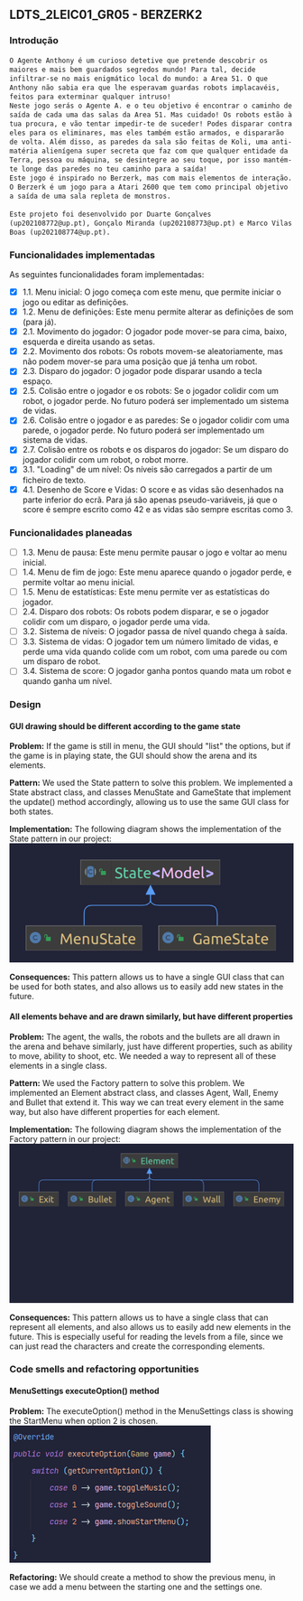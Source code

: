 ## LDTS_2LEIC01_GR05 - BERZERK2

### Introdução

	O Agente Anthony é um curioso detetive que pretende descobrir os maiores e mais bem guardados segredos mundo! Para tal, decide infiltrar-se no mais enigmático local do mundo: a Area 51. O que Anthony não sabia era que lhe esperavam guardas robots implacavéis, feitos para exterminar qualquer intruso!
	Neste jogo serás o Agente A. e o teu objetivo é encontrar o caminho de saída de cada uma das salas da Area 51. Mas cuidado! Os robots estão à tua procura, e vão tentar impedir-te de suceder! Podes disparar contra eles para os eliminares, mas eles também estão armados, e dispararão de volta. Além disso, as paredes da sala são feitas de Koli, uma anti-matéria alienígena super secreta que faz com que qualquer entidade da Terra, pessoa ou máquina, se desintegre ao seu toque, por isso mantém-te longe das paredes no teu caminho para a saída!
	Este jogo é inspirado no Berzerk, mas com mais elementos de interação. O Berzerk é um jogo para a Atari 2600 que tem como principal objetivo a saída de uma sala repleta de monstros.
	
	Este projeto foi desenvolvido por Duarte Gonçalves (up202108772@up.pt), Gonçalo Miranda (up202108773@up.pt) e Marco Vilas Boas (up202108774@up.pt).


### Funcionalidades implementadas

As seguintes funcionalidades foram implementadas:

- [x] 1.1. Menu inicial: O jogo começa com este menu, que permite iniciar o jogo ou editar as definições.
- [x] 1.2. Menu de definições: Este menu permite alterar as definições de som (para já).
- [x] 2.1. Movimento do jogador: O jogador pode mover-se para cima, baixo, esquerda e direita usando as setas.
- [x] 2.2. Movimento dos robots: Os robots movem-se aleatoriamente, mas não podem mover-se para uma posição que já tenha um robot.
- [x] 2.3. Disparo do jogador: O jogador pode disparar usando a tecla espaço.
- [x] 2.5. Colisão entre o jogador e os robots: Se o jogador colidir com um robot, o jogador perde. No futuro poderá ser implementado um sistema de vidas.
- [x] 2.6. Colisão entre o jogador e as paredes: Se o jogador colidir com uma parede, o jogador perde. No futuro poderá ser implementado um sistema de vidas.
- [x] 2.7. Colisão entre os robots e os disparos do jogador: Se um disparo do jogador colidir com um robot, o robot morre.
- [x] 3.1. "Loading" de um nível: Os níveis são carregados a partir de um ficheiro de texto.
- [x] 4.1. Desenho de Score e Vidas: O score e as vidas são desenhados na parte inferior do ecrã. Para já são apenas pseudo-variáveis, já que o score é sempre escrito como 42 e as vidas são sempre escritas como 3.

### Funcionalidades planeadas
- [ ] 1.3. Menu de pausa: Este menu permite pausar o jogo e voltar ao menu inicial.
- [ ] 1.4. Menu de fim de jogo: Este menu aparece quando o jogador perde, e permite voltar ao menu inicial.
- [ ] 1.5. Menu de estatísticas: Este menu permite ver as estatísticas do jogador.
- [ ] 2.4. Disparo dos robots: Os robots podem disparar, e se o jogador colidir com um disparo, o jogador perde uma vida.
- [ ] 3.2. Sistema de níveis: O jogador passa de nível quando chega à saída.
- [ ] 3.3. Sistema de vidas: O jogador tem um número limitado de vidas, e perde uma vida quando colide com um robot, com uma parede ou com um disparo de robot.
- [ ] 3.4. Sistema de score: O jogador ganha pontos quando mata um robot e quando ganha um nível.

### Design
#### GUI drawing should be different according to the game state
**Problem:** If the game is still in menu, the GUI should "list" the options, but if the game is in playing state, the GUI should show the arena and its elements.

**Pattern:** We used the State pattern to solve this problem. We implemented a State abstract class, and classes MenuState and GameState that implement the update() method accordingly, allowing us to use the same GUI class for both states.

**Implementation:** The following diagram shows the implementation of the State pattern in our project:
<img src="state.png"/>

**Consequences:** This pattern allows us to have a single GUI class that can be used for both states, and also allows us to easily add new states in the future.

#### All elements behave and are drawn similarly, but have different properties
**Problem:** The agent, the walls, the robots and the bullets are all drawn in the arena and behave similarly, just have different properties, such as ability to move, ability to shoot, etc. We needed a way to represent all of these elements in a single class.

**Pattern:** We used the Factory pattern to solve this problem. We implemented an Element abstract class, and classes Agent, Wall, Enemy and Bullet that extend it. This way we can treat every element in the same way, but also have different properties for each element.

**Implementation:** The following diagram shows the implementation of the Factory pattern in our project:
<img src="factory.png"/>

**Consequences:** This pattern allows us to have a single class that can represent all elements, and also allows us to easily add new elements in the future. This is especially useful for reading the levels from a file, since we can just read the characters and create the corresponding elements.

### Code smells and refactoring opportunities
#### MenuSettings executeOption() method
**Problem:** The executeOption() method in the MenuSettings class is showing the StartMenu when option 2 is chosen.
<img src="MenuSettingsSnippet.png"/>

**Refactoring:** We should create a method to show the previous menu, in case we add a menu between the starting one and the settings one.
